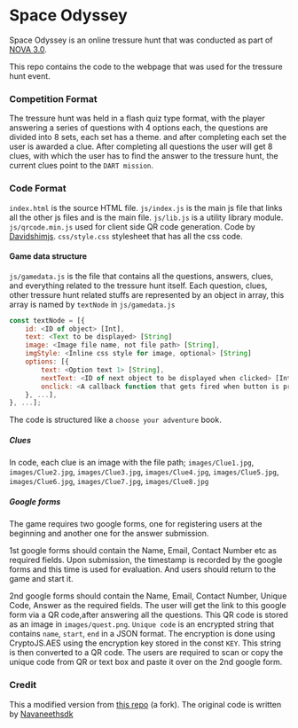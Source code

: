 # Space Odyssey

Space Odyssey is an online tressure hunt that was conducted as part of [NOVA 3.0](https://www.instagram.com/nova_3.o/).

This repo contains the code to the webpage that was used for the tressure hunt event.

### Competition Format

The tressure hunt was held in a flash quiz type format, with the player answering a series of questions with 4 options each, the questions are divided into 8 sets, each set has a theme. and after completing each set the user is awarded a clue. After completing all questions the user will get 8 clues, with which the user has to find the answer to the tressure hunt, the current clues point to the `DART mission`.

### Code Format
`index.html` is the source HTML file.
`js/index.js` is the main js file that links all the other js files and is the main file.
`js/lib.js` is a utility library module.
`js/qrcode.min.js` used for client side QR code generation. Code by 
[Davidshimjs](https://davidshimjs.github.io/qrcodejs/).
`css/style.css` stylesheet that has all the css code.


#### Game data structure
`js/gamedata.js` is the file that contains all the questions, answers, clues, and everything related to the tressure hunt itself.
Each question, clues, other tressure hunt related stuffs are represented by an object in array, this array is named by `textNode` in `js/gamedata.js`

```javascript
const textNode = [{
	id: <ID of object> [Int],
	text: <Text to be displayed> [String]
	image: <Image file name, not file path> [String],
	imgStyle: <Inline css style for image, optional> [String]
	options: [{
	    text: <Option text 1> [String],
		nextText: <ID of next object to be displayed when clicked> [Int],
		onclick: <A callback function that gets fired when button is pressed, optional> [function]
	}, ...],
}, ...];
```
The code is structured like a `choose your adventure` book.
##### Clues
In code, each clue is an image with the file path;
`images/Clue1.jpg`, `images/Clue2.jpg`, `images/Clue3.jpg`, `images/Clue4.jpg`, `images/Clue5.jpg`, `images/Clue6.jpg`, `images/Clue7.jpg`, `images/Clue8.jpg`

##### Google forms
The game requires two google forms, one for registering users at the beginning and another one for the answer submission. 

1st google forms should contain the Name, Email, Contact Number etc as required fields. Upon submission, the timestamp is recorded by the google forms and this time is used for evaluation. And users should return to the game and start it.

2nd google forms should contain the Name, Email, Contact Number, Unique Code, Answer as the required fields. The user will get the link to this google form via a QR code,after answering all the questions. This QR code is stored as an image in `images/quest.png`.
`Unique code` is an encrypted string that contains `name`, `start`, `end` in a JSON format. The encryption is done using CryptoJS.AES using the encryption key stored in the const `KEY`. This string is then converted to a QR code. The users are required to scan or copy the unique code from QR or text box and paste it over on the 2nd google form. 


### Credit
This a modified version from [this repo](https://github.com/navaneethsdk/SpaceOdyssey) (a fork).
The original code is written by [Navaneethsdk](https://github.com/navaneethsdk)

